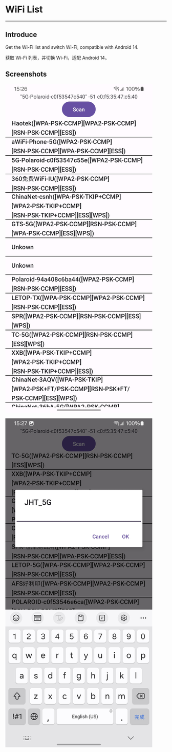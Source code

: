 # WiFi List
---

## Introduce

Get the Wi-Fi list and switch Wi-Fi, compatible with Android 14.

获取  Wi-Fi 列表，并切换 Wi-Fi，适配 Android 14。

## Screenshots

![list](Screenshots/list.jpg)

![switch](Screenshots/switch.jpg)


